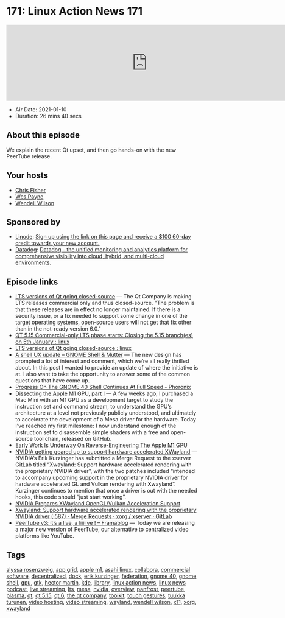 # 171: Linux Action News 171

<iframe src="https://player.fireside.fm/v2/DAcK9LdX+rt_hsR31?theme=dark" width="740" height="200" frameborder="0" scrolling="no"></iframe>

* Air Date: 2021-01-10
* Duration: 26 mins 40 secs

## About this episode

We explain the recent Qt upset, and then go hands-on with the new PeerTube release.

## Your hosts
* [Chris Fisher](https://linuxactionnews.com/hosts/chris)
* [Wes Payne](https://linuxactionnews.com/hosts/wes)
* [Wendell Wilson](https://linuxactionnews.com/guests/wendell)

## Sponsored by

  * [Linode](http://linode.com/lan): [Sign up using the link on this page and receive a $100 60-day credit towards your new account. ](http://linode.com/lan)
  * [Datadog](http://datadog.com/linuxactionnews): [ Datadog - the unified monitoring and analytics platform for comprehensive visibility into cloud, hybrid, and multi-cloud environments.](http://datadog.com/linuxactionnews)



## Episode links

  * [LTS versions of Qt going closed-source](https://www.theregister.com/2021/01/05/qt_lts_goes_commercial_only/ "LTS versions of Qt going closed-source") — The Qt Company is making LTS releases commercial only and thus closed-source. "The problem is that these releases are in effect no longer maintained. If there is a security issue, or a fix needed to support some change in one of the target operating systems, open-source users will not get that fix other than in the not-ready version 6.0."
  * [QT 5.15 Commercial-only LTS phase starts: Closing the 5.15 branch(es) on 5th January : linux](https://www.reddit.com/r/linux/comments/kqi1v8/qt_515_commercialonly_lts_phase_starts_closing/?utm_name=iossmf "QT 5.15 Commercial-only LTS phase starts: Closing the 5.15 branch\(es\) on 5th January : linux")
  * [LTS versions of Qt going closed-source : linux](https://www.reddit.com/r/linux/comments/kr0j1h/lts_versions_of_qt_going_closedsource/ "LTS versions of Qt going closed-source : linux")
  * [A shell UX update – GNOME Shell & Mutter](https://blogs.gnome.org/shell-dev/2021/01/07/a-shell-ux-update "A shell UX update – GNOME Shell & Mutter") — The new design has prompted a lot of interest and comment, which we’re all really thrilled about. In this post I wanted to provide an update of where the initiative is at. I also want to take the opportunity to answer some of the common questions that have come up. 
  * [Progress On The GNOME 40 Shell Continues At Full Speed - Phoronix](https://www.phoronix.com/scan.php?page=news_item&px=GNOME-Shell-40-January-Progress "Progress On The GNOME 40 Shell Continues At Full Speed - Phoronix")
  * [Dissecting the Apple M1 GPU, part I](https://rosenzweig.io/blog/asahi-gpu-part-1.html "Dissecting the Apple M1 GPU, part I") — A few weeks ago, I purchased a Mac Mini with an M1 GPU as a development target to study the instruction set and command stream, to understand the GPU’s architecture at a level not previously publicly understood, and ultimately to accelerate the development of a Mesa driver for the hardware. Today I’ve reached my first milestone: I now understand enough of the instruction set to disassemble simple shaders with a free and open-source tool chain, released on GitHub.
  * [Early Work Is Underway On Reverse-Engineering The Apple M1 GPU](https://www.phoronix.com/scan.php?page=news_item&px=Apple-M1-GPU-RE "Early Work Is Underway On Reverse-Engineering The Apple M1 GPU")
  * [NVIDIA getting geared up to support hardware accelerated XWayland](https://www.gamingonlinux.com/2021/01/nvidia-getting-geared-up-to-support-hardware-accelerated-xwayland "NVIDIA getting geared up to support hardware accelerated XWayland") — NVIDIA’s Erik Kurzinger has submitted a Merge Request to the xserver GitLab titled “Xwayland: Support hardware accelerated rendering with the proprietary NVIDIA driver”, with the two patches included “intended to accompany upcoming support in the proprietary NVIDIA driver for hardware accelerated GL and Vulkan rendering with Xwayland”. Kurzinger continues to mention that once a driver is out with the needed hooks, this code should “just start working”.
  * [NVIDIA Prepares XWayland OpenGL/Vulkan Acceleration Support](https://www.phoronix.com/scan.php?page=news_item&px=NVIDIA-GL-VLK-XWayland "NVIDIA Prepares XWayland OpenGL/Vulkan Acceleration Support")
  * [Xwayland: Support hardware accelerated rendering with the proprietary NVIDIA driver (!587) · Merge Requests · xorg / xserver · GitLab](https://gitlab.freedesktop.org/xorg/xserver/-/merge_requests/587 "Xwayland: Support hardware accelerated rendering with the proprietary NVIDIA driver \(!587\) · Merge Requests · xorg / xserver · GitLab")
  * [PeerTube v3: it’s a live, a liiiiive ! – Framablog](https://framablog.org/2021/01/07/peertube-v3-its-a-live-a-liiiiive/ "PeerTube v3: it’s a live, a liiiiive ! – Framablog") — Today we are releasing a major new version of PeerTube, our alternative to centralized video platforms like YouTube.



## Tags

[alyssa rosenzweig](https://linuxactionnews.com/tags/alyssa%20rosenzweig), [app grid](https://linuxactionnews.com/tags/app%20grid), [apple m1](https://linuxactionnews.com/tags/apple%20m1), [asahi linux](https://linuxactionnews.com/tags/asahi%20linux), [collabora](https://linuxactionnews.com/tags/collabora), [commercial software](https://linuxactionnews.com/tags/commercial%20software), [decentralized](https://linuxactionnews.com/tags/decentralized), [dock](https://linuxactionnews.com/tags/dock), [erik kurzinger](https://linuxactionnews.com/tags/erik%20kurzinger), [federation](https://linuxactionnews.com/tags/federation), [gnome 40](https://linuxactionnews.com/tags/gnome%2040), [gnome shell](https://linuxactionnews.com/tags/gnome%20shell), [gpu](https://linuxactionnews.com/tags/gpu), [gtk](https://linuxactionnews.com/tags/gtk), [hector martin](https://linuxactionnews.com/tags/hector%20martin), [kde](https://linuxactionnews.com/tags/kde), [library](https://linuxactionnews.com/tags/library), [linux action news](https://linuxactionnews.com/tags/linux%20action%20news), [linux news podcast](https://linuxactionnews.com/tags/linux%20news%20podcast), [live streaming](https://linuxactionnews.com/tags/live%20streaming), [lts](https://linuxactionnews.com/tags/lts), [mesa](https://linuxactionnews.com/tags/mesa), [nvidia](https://linuxactionnews.com/tags/nvidia), [overview](https://linuxactionnews.com/tags/overview), [panfrost](https://linuxactionnews.com/tags/panfrost), [peertube](https://linuxactionnews.com/tags/peertube), [plasma](https://linuxactionnews.com/tags/plasma), [qt](https://linuxactionnews.com/tags/qt), [qt 5.15](https://linuxactionnews.com/tags/qt%205.15), [qt 6](https://linuxactionnews.com/tags/qt%206), [the qt company](https://linuxactionnews.com/tags/the%20qt%20company), [toolkit](https://linuxactionnews.com/tags/toolkit), [touch gestures](https://linuxactionnews.com/tags/touch%20gestures), [tuukka turunen](https://linuxactionnews.com/tags/tuukka%20turunen), [video hosting](https://linuxactionnews.com/tags/video%20hosting), [video streaming](https://linuxactionnews.com/tags/video%20streaming), [wayland](https://linuxactionnews.com/tags/wayland), [wendell wilson](https://linuxactionnews.com/tags/wendell%20wilson), [x11](https://linuxactionnews.com/tags/x11), [xorg](https://linuxactionnews.com/tags/xorg), [xwayland](https://linuxactionnews.com/tags/xwayland)